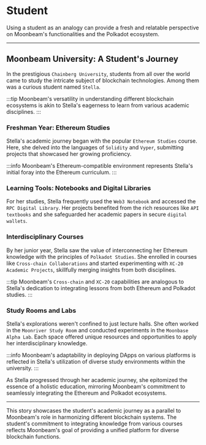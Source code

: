 # Student

Using a student as an analogy can provide a fresh and relatable perspective on Moonbeam's functionalities and the Polkadot ecosystem.

---

## **Moonbeam University: A Student's Journey**

In the prestigious `Chainberg University`, students from all over the world came to study the intricate subject of blockchain technologies. Among them was a curious student named `Stella`.

:::tip
Moonbeam's versatility in understanding different blockchain ecosystems is akin to Stella's eagerness to learn from various academic disciplines.
:::

### **Freshman Year: Ethereum Studies**

Stella's academic journey began with the popular `Ethereum Studies` course. Here, she delved into the languages of `Solidity` and `Vyper`, submitting projects that showcased her growing proficiency.

:::info
Moonbeam's Ethereum-compatible environment represents Stella's initial foray into the Ethereum curriculum.
:::

### **Learning Tools: Notebooks and Digital Libraries**

For her studies, Stella frequently used the `Web3 Notebook` and accessed the `RPC Digital Library`. Her projects benefited from the rich resources like `API textbooks` and she safeguarded her academic papers in secure `digital wallets`.

### **Interdisciplinary Courses**

By her junior year, Stella saw the value of interconnecting her Ethereum knowledge with the principles of `Polkadot Studies`. She enrolled in courses like `Cross-chain Collaborations` and started experimenting with `XC-20 Academic Projects`, skillfully merging insights from both disciplines.

:::tip
Moonbeam's `Cross-chain` and `XC-20` capabilities are analogous to Stella's dedication to integrating lessons from both Ethereum and Polkadot studies.
:::

### **Study Rooms and Labs**

Stella's explorations weren't confined to just lecture halls. She often worked in the `Moonriver Study Room` and conducted experiments in the `Moonbase Alpha Lab`. Each space offered unique resources and opportunities to apply her interdisciplinary knowledge.

:::info
Moonbeam's adaptability in deploying DApps on various platforms is reflected in Stella's utilization of diverse study environments within the university.
:::

As Stella progressed through her academic journey, she epitomized the essence of a holistic education, mirroring Moonbeam's commitment to seamlessly integrating the Ethereum and Polkadot ecosystems.

---

This story showcases the student's academic journey as a parallel to Moonbeam's role in harmonizing different blockchain systems. The student's commitment to integrating knowledge from various courses reflects Moonbeam's goal of providing a unified platform for diverse blockchain functions.